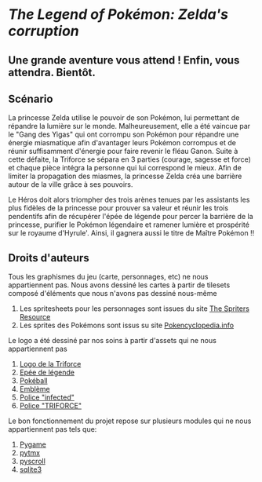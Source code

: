 # *The Legend of Pokémon: Zelda's corruption*

## Une grande aventure vous attend ! Enfin, vous attendra. Bientôt.

## Scénario
La princesse Zelda utilise le pouvoir de son Pokémon, lui permettant de répandre la lumière sur le monde. Malheureusement, elle a été vaincue par le "Gang des Yigas" qui ont corrompu son Pokémon pour répandre une énergie miasmatique afin d'avantager leurs Pokémon corrompus et de réunir suffisamment d'énergie pour faire revenir le fléau Ganon. Suite à cette défaite, la Triforce se sépara en 3 parties (courage, sagesse et force) et chaque pièce intégra la personne qui lui correspond le mieux. Afin de limiter la propagation des miasmes, la princesse Zelda créa une barrière autour de la ville grâce à ses pouvoirs. 

Le Héros doit alors triompher des trois arènes tenues par les assistants les plus fidèles de la princesse pour prouver sa valeur et réunir les trois pendentifs afin de récupérer l'épée de légende pour percer la barrière de la princesse, purifier le Pokémon légendaire et ramener lumière et prospérité sur le royaume d'Hyrule'. Ainsi, il gagnera aussi le titre de Maître Pokémon !!


## Droits d'auteurs
Tous les graphismes du jeu (carte, personnages, etc) ne nous appartiennent pas.
Nous avons dessiné les cartes à partir de tilesets composé d'éléments que nous n'avons pas dessiné nous-même
1. Les spritesheets pour les personnages sont issues du site [The Spriters Resource](https://www.spriters-resource.com/game_boy_advance/thelegendofzeldatheminishcap/)
2. Les sprites des Pokémons sont issus su site [Pokencyclopedia.info](https://www.pokencyclopedia.info/en/index.php?id=sprites/gen4/spr_hgss)

Le logo a été dessiné par nos soins à partir d'assets qui ne nous appartiennent pas
1. [Logo de la Triforce](https://gamepedia.cursecdn.com/zelda_gamepedia_en/9/9c/TLoZ_Series_Triforce_Artwork.png)
2. [Epée de légende](https://images-wixmp-ed30a86b8c4ca887773594c2.wixmp.com/f/39fd3cf6-e264-4c96-a034-e9e469461bfc/db38rgq-e3293790-ad84-4222-a1ca-f525964fd607.png?token=eyJ0eXAiOiJKV1QiLCJhbGciOiJIUzI1NiJ9.eyJzdWIiOiJ1cm46YXBwOjdlMGQxODg5ODIyNjQzNzNhNWYwZDQxNWVhMGQyNmUwIiwiaXNzIjoidXJuOmFwcDo3ZTBkMTg4OTgyMjY0MzczYTVmMGQ0MTVlYTBkMjZlMCIsIm9iaiI6W1t7InBhdGgiOiJcL2ZcLzM5ZmQzY2Y2LWUyNjQtNGM5Ni1hMDM0LWU5ZTQ2OTQ2MWJmY1wvZGIzOHJncS1lMzI5Mzc5MC1hZDg0LTQyMjItYTFjYS1mNTI1OTY0ZmQ2MDcucG5nIn1dXSwiYXVkIjpbInVybjpzZXJ2aWNlOmZpbGUuZG93bmxvYWQiXX0.ooij0tIBJzeQVsdYvNVrpu-QyHPIwIwuUVs_CeQDC5U)
3. [Pokéball](https://purepng.com/public/uploads/large/purepng.com-pokeballpokeballdevicepokemon-ballpokemon-capture-ball-17015278258617bdog.png)
4. [Emblème](https://gamepedia.cursecdn.com/zelda_gamepedia_en/thumb/0/0b/TLoZ_Series_Royal_Crest_Artwork.png/1200px-TLoZ_Series_Royal_Crest_Artwork.png)
5. [Police "infected"](https://www.dafont.com/infected.font)
6. [Police "TRIFORCE"](https://zeldauniverse.net/media/fonts/)

Le bon fonctionnement du projet repose sur plusieurs modules qui ne nous appartiennent pas tels que:
1. [Pygame](https://www.pygame.org/docs/)
2. [pytmx](https://pytmx.readthedocs.io/en/latest/contents.html)
3. [pyscroll](https://github.com/bitcraft/pyscroll)
4. [sqlite3](https://docs.python.org/3/library/sqlite3.html)
